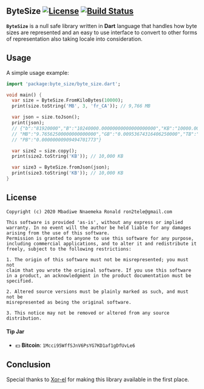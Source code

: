 ## ByteSize [![License](https://img.shields.io/badge/license-MIT-blue.svg)](https://github.com/Ron4fun/byte_size/blob/master/LICENSE) [![Build Status](https://travis-ci.org/Ron4fun/byte_size.svg?branch=master)](https://travis-ci.org/Ron4fun/byte_size)

**`ByteSize`** is a null safe library written in **Dart** language that handles how byte sizes are represented and an easy to use interface to convert to other forms of representation also taking locale into consideration.

## Usage

A simple usage example:

```dart
import 'package:byte_size/byte_size.dart';

void main() {
  var size = ByteSize.FromKiloBytes(10000);
  print(size.toString('MB', 3, 'fr_CA')); // 9,766 MB

  var json = size.toJson();
  print(json);
  // {"b":"81920000","B":"10240000.00000000000000000000","KB":"10000.00000000000000000000",
  // "MB":"9.76562500000000000000","GB":"0.00953674316406250000","TB":"0.00000931322574615479",
  // "PB":"0.00000000909494701773"}

  var size2 = size.copy();
  print(size2.toString('KB')); // 10,000 KB

  var size3 = ByteSize.fromJson(json);
  print(size3.toString('KB')); // 10,000 KB
}
```
License
----------
    Copyright (c) 2020 Mbadiwe Nnaemeka Ronald ron2tele@gmail.com

    This software is provided 'as-is', without any express or implied
    warranty. In no event will the author be held liable for any damages
    arising from the use of this software.
    Permission is granted to anyone to use this software for any purpose,
    including commercial applications, and to alter it and redistribute it
    freely, subject to the following restrictions:
    
    1. The origin of this software must not be misrepresented; you must not
    claim that you wrote the original software. If you use this software
    in a product, an acknowledgment in the product documentation must be
    specified.
    
    2. Altered source versions must be plainly marked as such, and must not be
    misrepresented as being the original software.
    
    3. This notice may not be removed or altered from any source distribution.
        
     
#### Tip Jar
* :dollar: **Bitcoin**: `1Mcci95WffSJnV6PsYG7KD1af1gDfUvLe6`


Conclusion
--------------------------------------------------

   Special thanks to [Xor-el](https://github.com/xor-el) for making this library available in the first place.
